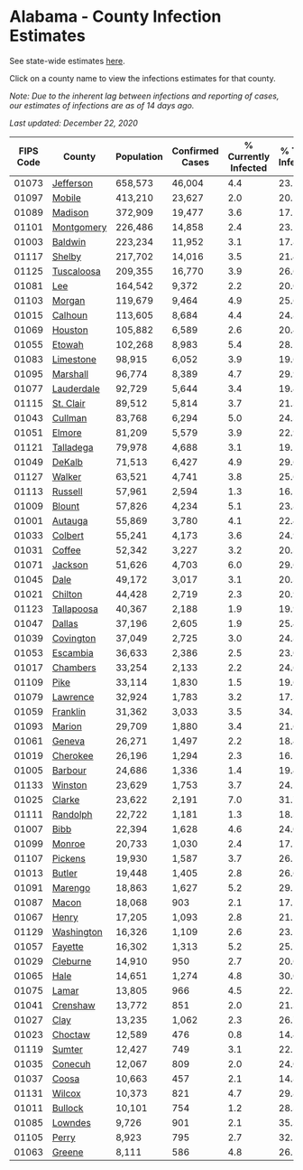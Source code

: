 # Alabama - County Infection Estimates

See state-wide estimates [here](/infections/us-al).

Click on a county name to view the infections estimates for that county.

*Note: Due to the inherent lag between infections and reporting of cases, our estimates of infections are as of 14 days ago.*

*Last updated: December 22, 2020*

|   FIPS Code |                   County |   Population |   Confirmed Cases |   % Currently Infected |   % Total Infected |
|-------------|--------------------------|--------------|-------------------|------------------------|--------------------|
|       01073 |   [Jefferson](jefferson) |      658,573 |            46,004 |                    4.4 |               23.2 |
|       01097 |         [Mobile](mobile) |      413,210 |            23,627 |                    2.0 |               20.2 |
|       01089 |       [Madison](madison) |      372,909 |            19,477 |                    3.6 |               17.1 |
|       01101 | [Montgomery](montgomery) |      226,486 |            14,858 |                    2.4 |               23.1 |
|       01003 |       [Baldwin](baldwin) |      223,234 |            11,952 |                    3.1 |               17.8 |
|       01117 |         [Shelby](shelby) |      217,702 |            14,016 |                    3.5 |               21.4 |
|       01125 | [Tuscaloosa](tuscaloosa) |      209,355 |            16,770 |                    3.9 |               26.6 |
|       01081 |               [Lee](lee) |      164,542 |             9,372 |                    2.2 |               20.0 |
|       01103 |         [Morgan](morgan) |      119,679 |             9,464 |                    4.9 |               25.6 |
|       01015 |       [Calhoun](calhoun) |      113,605 |             8,684 |                    4.4 |               24.8 |
|       01069 |       [Houston](houston) |      105,882 |             6,589 |                    2.6 |               20.4 |
|       01055 |         [Etowah](etowah) |      102,268 |             8,983 |                    5.4 |               28.5 |
|       01083 |   [Limestone](limestone) |       98,915 |             6,052 |                    3.9 |               19.6 |
|       01095 |     [Marshall](marshall) |       96,774 |             8,389 |                    4.7 |               29.9 |
|       01077 | [Lauderdale](lauderdale) |       92,729 |             5,644 |                    3.4 |               19.4 |
|       01115 |   [St. Clair](st.-clair) |       89,512 |             5,814 |                    3.7 |               21.3 |
|       01043 |       [Cullman](cullman) |       83,768 |             6,294 |                    5.0 |               24.3 |
|       01051 |         [Elmore](elmore) |       81,209 |             5,579 |                    3.9 |               22.9 |
|       01121 |   [Talladega](talladega) |       79,978 |             4,688 |                    3.1 |               19.5 |
|       01049 |         [DeKalb](dekalb) |       71,513 |             6,427 |                    4.9 |               29.6 |
|       01127 |         [Walker](walker) |       63,521 |             4,741 |                    3.8 |               25.6 |
|       01113 |       [Russell](russell) |       57,961 |             2,594 |                    1.3 |               16.1 |
|       01009 |         [Blount](blount) |       57,826 |             4,234 |                    5.1 |               23.8 |
|       01001 |       [Autauga](autauga) |       55,869 |             3,780 |                    4.1 |               22.4 |
|       01033 |       [Colbert](colbert) |       55,241 |             4,173 |                    3.6 |               24.9 |
|       01031 |         [Coffee](coffee) |       52,342 |             3,227 |                    3.2 |               20.3 |
|       01071 |       [Jackson](jackson) |       51,626 |             4,703 |                    6.0 |               29.6 |
|       01045 |             [Dale](dale) |       49,172 |             3,017 |                    3.1 |               20.3 |
|       01021 |       [Chilton](chilton) |       44,428 |             2,719 |                    2.3 |               20.9 |
|       01123 | [Tallapoosa](tallapoosa) |       40,367 |             2,188 |                    1.9 |               19.9 |
|       01047 |         [Dallas](dallas) |       37,196 |             2,605 |                    1.9 |               25.4 |
|       01039 |   [Covington](covington) |       37,049 |             2,725 |                    3.0 |               24.8 |
|       01053 |     [Escambia](escambia) |       36,633 |             2,386 |                    2.5 |               23.0 |
|       01017 |     [Chambers](chambers) |       33,254 |             2,133 |                    2.2 |               24.6 |
|       01109 |             [Pike](pike) |       33,114 |             1,830 |                    1.5 |               19.6 |
|       01079 |     [Lawrence](lawrence) |       32,924 |             1,783 |                    3.2 |               17.3 |
|       01059 |     [Franklin](franklin) |       31,362 |             3,033 |                    3.5 |               34.1 |
|       01093 |         [Marion](marion) |       29,709 |             1,880 |                    3.4 |               21.6 |
|       01061 |         [Geneva](geneva) |       26,271 |             1,497 |                    2.2 |               18.4 |
|       01019 |     [Cherokee](cherokee) |       26,196 |             1,294 |                    2.3 |               16.2 |
|       01005 |       [Barbour](barbour) |       24,686 |             1,336 |                    1.4 |               19.4 |
|       01133 |       [Winston](winston) |       23,629 |             1,753 |                    3.7 |               24.5 |
|       01025 |         [Clarke](clarke) |       23,622 |             2,191 |                    7.0 |               31.7 |
|       01111 |     [Randolph](randolph) |       22,722 |             1,181 |                    1.3 |               18.3 |
|       01007 |             [Bibb](bibb) |       22,394 |             1,628 |                    4.6 |               24.0 |
|       01099 |         [Monroe](monroe) |       20,733 |             1,030 |                    2.4 |               17.2 |
|       01107 |       [Pickens](pickens) |       19,930 |             1,587 |                    3.7 |               26.2 |
|       01013 |         [Butler](butler) |       19,448 |             1,405 |                    2.8 |               26.6 |
|       01091 |       [Marengo](marengo) |       18,863 |             1,627 |                    5.2 |               29.2 |
|       01087 |           [Macon](macon) |       18,068 |               903 |                    2.1 |               17.5 |
|       01067 |           [Henry](henry) |       17,205 |             1,093 |                    2.8 |               21.1 |
|       01129 | [Washington](washington) |       16,326 |             1,109 |                    2.6 |               23.1 |
|       01057 |       [Fayette](fayette) |       16,302 |             1,313 |                    5.2 |               25.7 |
|       01029 |     [Cleburne](cleburne) |       14,910 |               950 |                    2.7 |               20.6 |
|       01065 |             [Hale](hale) |       14,651 |             1,274 |                    4.8 |               30.0 |
|       01075 |           [Lamar](lamar) |       13,805 |               966 |                    4.5 |               22.5 |
|       01041 |     [Crenshaw](crenshaw) |       13,772 |               851 |                    2.0 |               21.3 |
|       01027 |             [Clay](clay) |       13,235 |             1,062 |                    2.3 |               26.7 |
|       01023 |       [Choctaw](choctaw) |       12,589 |               476 |                    0.8 |               14.4 |
|       01119 |         [Sumter](sumter) |       12,427 |               749 |                    3.1 |               22.1 |
|       01035 |       [Conecuh](conecuh) |       12,067 |               809 |                    2.0 |               24.0 |
|       01037 |           [Coosa](coosa) |       10,663 |               457 |                    2.1 |               14.8 |
|       01131 |         [Wilcox](wilcox) |       10,373 |               821 |                    4.7 |               29.8 |
|       01011 |       [Bullock](bullock) |       10,101 |               754 |                    1.2 |               28.3 |
|       01085 |       [Lowndes](lowndes) |        9,726 |               901 |                    2.1 |               35.3 |
|       01105 |           [Perry](perry) |        8,923 |               795 |                    2.7 |               32.1 |
|       01063 |         [Greene](greene) |        8,111 |               586 |                    4.8 |               26.1 |
